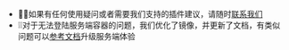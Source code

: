 - 🎉🎉如果有任何使用疑问或者需要我们支持的插件建议，请随时[联系我们](mailto:codeloverql@gmail.com)
- ❕❕对于无法登陆服务端容器的问题，我们优化了镜像，并更新了文档，有类似问题可以[参考文档](https://myservers.codeloverme.cn/app/)升级服务端体验